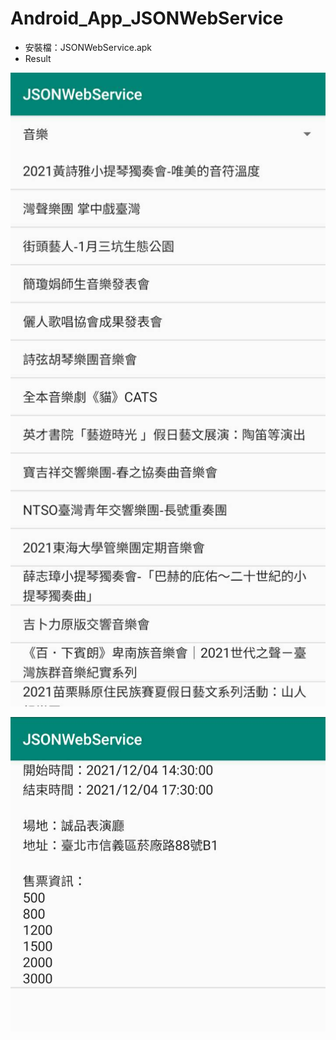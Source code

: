 # Android_App_JSONWebService

* 安裝檔：JSONWebService.apk
* Result

![image](https://github.com/bearprojects/Android_App_JSONWebService/blob/bdabeaa108bcd088341868769ab30ddc04268452/JSONWebService_1.jpg)

![image](https://github.com/bearprojects/Android_App_JSONWebService/blob/bdabeaa108bcd088341868769ab30ddc04268452/JSONWebService_2.jpg)
